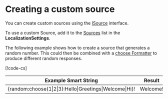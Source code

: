 # Creating a custom source

You can create custom sources using the [ISource](xref:UnityEngine.Localization.SmartFormat.Core.Extensions.ISource) interface.

To use a custom Source, add it to the [Sources](LocalizationSettings.md#sources) list in the **LocalizationSettings**.

The following example shows how to create a source that generates a random number. This could then be combined with a [choose Formatter](Choose-Formatter.md) to produce different random responses.

[!code-cs[](../../DocCodeSamples.Tests/RandomValueSource.cs)]

| **Example Smart String**                                | **Result** |
|---------------------------------------------------------|------------|
| {random:choose(1\|2\|3}:Hello\|Greetings\|Welcome\|Hi}! | Welcome!   |
